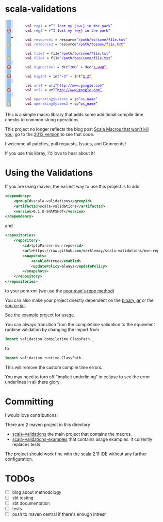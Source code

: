 scala-validations
==========
![usage screenshot](https://raw.githubusercontent.com/marklemay/scala-validations/master/examples/macroTest/demo.png)

This is a simple macro library that adds some additional compile time checks to common string operations.

This project no longer reflects the blog post [Scala Macros that won’t kill you](http://blog.safariflow.com/2013/12/20/scala-macros-that-wont-kill-you/), go to the [2013 version](https://github.com/marklemay/scala-validations/tree/9ea4e18d6cc2317422666cd19aedfe1fb5ad3b4c) to see that code.

I welcome all patches, pull requests, Issues, and Comments!

If you use this libray, I'd love to hear about it!

Using the Validations
==========
If you are using maven, the easiest way to use this project is to add
```xml
<dependency>
	<groupId>scala-validations</groupId>
	<artifactId>scala-validations</artifactId>
	<version>0.1.0-SNAPSHOT</version>
</dependency>
```
and
```xml
<repositories>
	<repository>
		<id>tptpParser-mvn-repo</id>
		<url>https://raw.github.com/marklemay/scala-validations/mvn-repo/</url>
		<snapshots>
			<enabled>true</enabled>
			<updatePolicy>always</updatePolicy>
		</snapshots>
	</repository>
</repositories>
```
to your pom.xml (we use the [poor man's repo method](http://stackoverflow.com/questions/14013644/hosting-a-maven-repository-on-github?answertab=votes#tab-top))

You can also make your project directly dependent on the [binary jar](https://raw.github.com/marklemay/scala-validations/blob/mvn-repo/scala-validations/scala-validations/0.1.0-SNAPSHOT/scala-validations-0.1.0-20150827.000420-1.jar) or the [source jar](https://raw.github.com/marklemay/scala-validations/blob/mvn-repo/scala-validations/scala-validations/0.1.0-SNAPSHOT/scala-validations-0.1.0-20150827.000420-1-sources.jar).

See the [example project](https://github.com/marklemay/scala-validations/tree/master/examples/macroTest/src/main/scala/examples) for usage.

You can always transition from the compiletime validation to the equivelent runtime validation by changing the import from 
```scala
import validation.compiletime.ClassPath._
```
to
```scala
import validation.runtime.ClassPath._
```
This will remove the custom compile time errors.

You may need to turn off "implicit underlining" in eclipse to see the error underlines in all there glory.


Committing
==========
I would love contributions!  

There are 2 maven project in this directory
 * [scala-validations](https://github.com/marklemay/scala-validations/tree/master/project) the main project that contains the macros.
 * [scala-validations-examples](https://github.com/marklemay/scala-validations/tree/master/examples/macroTest) that contains usage examples.  It currently replaces tests.

The project should work fine with the scala 2.11 IDE without any further configuration.

TODOs
==========
 - [ ] blog about methodology
 - [ ] sbt testing
 - [ ] sbt documentation
 - [ ] tests
 - [ ] push to maven central if there's enough intresr
